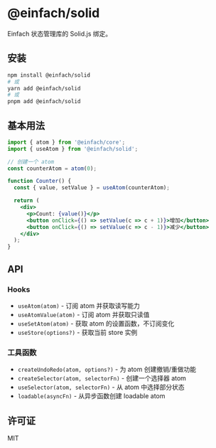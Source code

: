 # @einfach/solid

Einfach 状态管理库的 Solid.js 绑定。

## 安装

```bash
npm install @einfach/solid
# 或
yarn add @einfach/solid
# 或
pnpm add @einfach/solid
```

## 基本用法

```jsx
import { atom } from '@einfach/core';
import { useAtom } from '@einfach/solid';

// 创建一个 atom
const counterAtom = atom(0);

function Counter() {
  const { value, setValue } = useAtom(counterAtom);

  return (
    <div>
      <p>Count: {value()}</p>
      <button onClick={() => setValue(c => c + 1)}>增加</button>
      <button onClick={() => setValue(c => c - 1)}>减少</button>
    </div>
  );
}
```

## API

### Hooks

- `useAtom(atom)` - 订阅 atom 并获取读写能力
- `useAtomValue(atom)` - 订阅 atom 并获取只读值
- `useSetAtom(atom)` - 获取 atom 的设置函数，不订阅变化
- `useStore(options?)` - 获取当前 store 实例

### 工具函数

- `createUndoRedo(atom, options?)` - 为 atom 创建撤销/重做功能
- `createSelector(atom, selectorFn)` - 创建一个选择器 atom
- `useSelector(atom, selectorFn)` - 从 atom 中选择部分状态
- `loadable(asyncFn)` - 从异步函数创建 loadable atom

## 许可证

MIT
